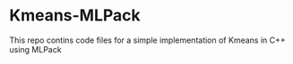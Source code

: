# Kmeans-MLPack
This repo contins code files for a simple implementation of Kmeans in C++ using MLPack
